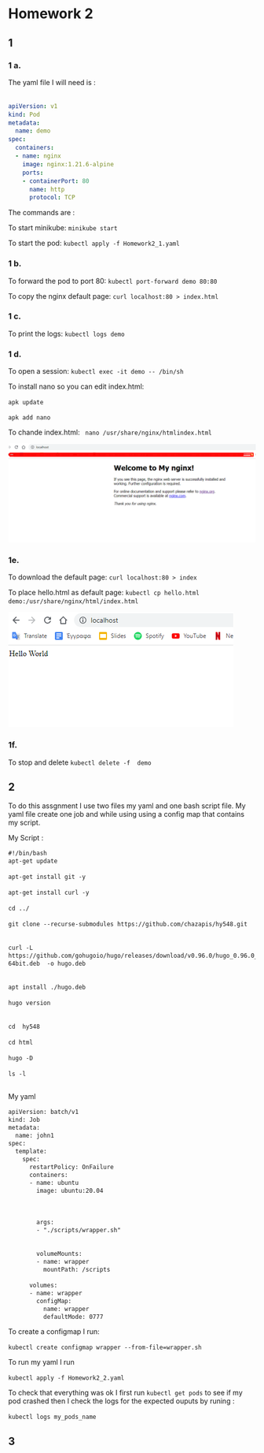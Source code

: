 # Homework 2

## 1

### 1 a.

The yaml file I will need is :

``` yaml

apiVersion: v1
kind: Pod
metadata:
  name: demo
spec:
  containers:
  - name: nginx
    image: nginx:1.21.6-alpine
    ports:
    - containerPort: 80
      name: http
      protocol: TCP

```

The commands are :

To start minikube:  ` minikube start `

To start the pod: `kubectl apply -f Homework2_1.yaml`



### 1 b.
To forward the pod to port 80: `kubectl port-forward demo 80:80`

To copy the nginx default page: `curl localhost:80 > index.html`

### 1 c.

To print the logs: `kubectl logs demo`

### 1 d.

To open a session: `kubectl exec -it demo -- /bin/sh `

To install nano so you can edit index.html:

`apk update`

`apk add nano`

To chande index.html: ` nano /usr/share/nginx/htmlindex.html`


![My Nginx Homepage](Assets/1_d_MyNginx.html.png)


### 1e.

To download the default page: `curl localhost:80 > index`

To place hello.html as default page: `kubectl cp hello.html demo:/usr/share/nginx/html/index.html`


![My new Homepage](Assets/1_e_newIndex.png)

### 1f.

To stop and delete `kubectl delete -f  demo `


## 2

To do this assgnment I use two files my yaml and one bash script file. My yaml file create one job and while using using a config map that contains my script.

My Script :

```
#!/bin/bash
apt-get update

apt-get install git -y

apt-get install curl -y

cd ../

git clone --recurse-submodules https://github.com/chazapis/hy548.git


curl -L https://github.com/gohugoio/hugo/releases/download/v0.96.0/hugo_0.96.0_Linux-64bit.deb  -o hugo.deb


apt install ./hugo.deb

hugo version
 

cd  hy548

cd html

hugo -D

ls -l


```
My yaml

```
apiVersion: batch/v1
kind: Job
metadata:
  name: john1
spec:
  template:
    spec:
      restartPolicy: OnFailure
      containers:
      - name: ubuntu
        image: ubuntu:20.04
        
        
        
        args:
        - "./scripts/wrapper.sh"


        volumeMounts:
        - name: wrapper
          mountPath: /scripts

      volumes:
      - name: wrapper
        configMap:
          name: wrapper
          defaultMode: 0777
```

To create a configmap I run:

`kubectl create configmap wrapper --from-file=wrapper.sh`

To run my yaml I run

`kubectl apply -f Homework2_2.yaml`

To check that everything was ok I first run `kubectl get pods` to see if my pod crashed then I check the logs for the expected ouputs by runing :

`kubectl logs my_pods_name `

## 3
